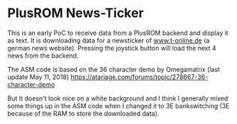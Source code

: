 # PlusROM News-Ticker

This is an early PoC to receive data from a PlusROM backend and display it as text. It is downloading data for a newsticker of www.t-online.de (a german news website). Pressing the joystick button will load the next 4 news from the backend.

The ASM code is based on the 36 character demo by Omegamatrix (last update May 11, 2018) https://atariage.com/forums/topic/278667-36-character-demo

But It doesn't look nice on a white background and I think I generally mixed some things up in the ASM code when I changed it to 3E bankswitching (3E because of the RAM to store the downloaded data).

 